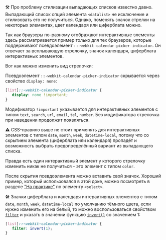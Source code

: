 🛠 Про проблему стилизации выпадающих списков известно давно. Выпадающий список опций элемента `<datalist>` не исключение и стилизовать его не получиться. Однако, поменять значок стрелки на некоторых элементах, цвет календаря или циферблата можно.

Так как браузеры по-разному отображают интерактивные элементы здесь рассматривается пример только для тех браузеров, которые поддерживают псевдоэлемент `::-webkit-calendar-picker-indicator`. Он отвечает за всплывающую стрелочку, значок календаря, циферблата интерактивных элементов.

Вот как можно изменить вид стрелочки:

Псевдоэлемент `::-webkit-calendar-picker-indicator` скрывается через свойство `display: none`:

```css
[list]::-webkit-calendar-picker-indicator {
   display: none !important;
}
```

Модификатор `!important` указывается для интерактивных элементов с типом `text`, `search`, `url`, `email`, `tel`, `number`. Без модификатора стрелочка при наведении продолжит появляться.

<aside>

⚠️ CSS-правило выше не стоит применять для интерактивных элементов с типом `date`, `month`, `week`, `datetime-local`, потому что со скрытием элемента (циферблата или календаря) пропадёт и возможность выбрать предопределённый вариант из выпадающего списка.

</aside>

Правда есть один интерактивный элемент у которого стрелочку изменить никак не получиться - это элемент с типом `color`.

После скрытия псевдоэлемента можно вставить свой значок. Хороший пример, который использовался в этой доке, можно посмотреть в разделе ["На практике"](/html/select/#na-praktike/) по элементу `<select>`.

🛠 Значки циферблата и календаря интерактивных элементов с типом `date`, `month`, `week`, `datetime-local` по умолчанию тёмного цвета, если нужно изменить его на белый, то можно воспользоваться свойством [`filter`](/css/filter/) и указать в значении функцию [`invert()`](/css/filter-functions/#invert/) со значением 1:

```css
[list]::-webkit-calendar-picker-indicator {
   filter: invert(1);
}
```
